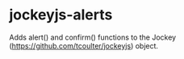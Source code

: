jockeyjs-alerts
===============

Adds alert() and confirm() functions to the Jockey (https://github.com/tcoulter/jockeyjs) object.
